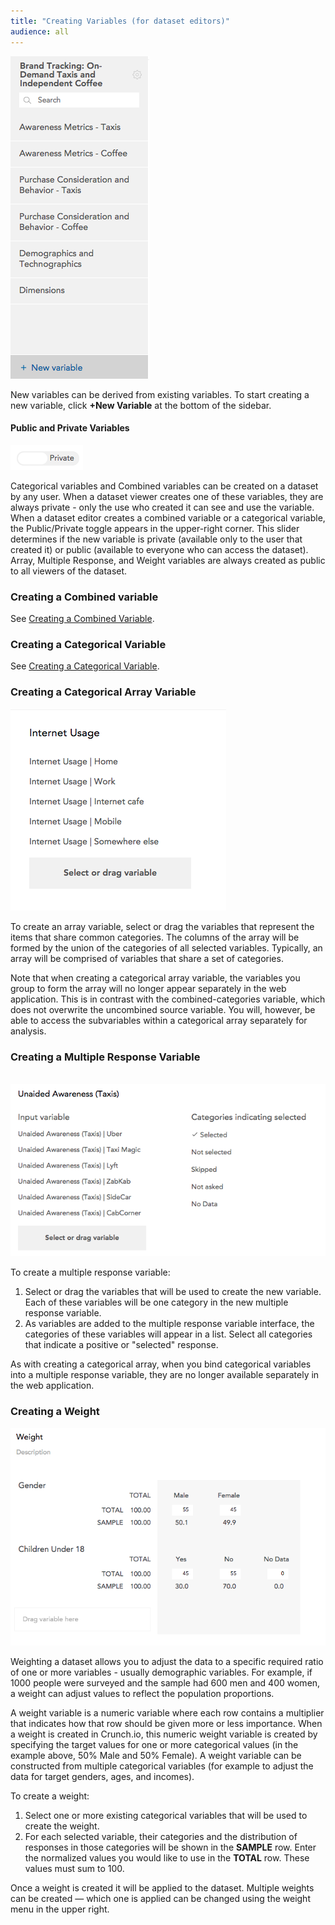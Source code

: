 ```yaml
---
title: "Creating Variables (for dataset editors)"
audience: all
---
```


<img class="pull-right" src="images/NewVariableButton.png"/>

New variables can be derived from existing variables. To start creating a new variable, click **+New Variable** at the bottom of the sidebar.

#### Public and Private Variables

![](images/PublicPrivate.png)

Categorical variables and Combined variables can be created on a dataset by any user. When a dataset viewer creates one of these variables, they are always private - only the use who created it can see and use the variable. When a dataset editor creates a combined variable or a categorical variable, the Public/Private toggle appears in the upper-right corner. This slider determines if the new variable is private (available only to the user that created it) or public (available to everyone who can access the dataset). Array, Multiple Response, and Weight variables are always created as public to all viewers of the dataset.

### Creating a Combined variable

See [Creating a Combined Variable](crunch_creating-a-combined-variable.html).

### Creating a Categorical Variable

See [Creating a Categorical Variable](crunch_creating-a-categorical-variable.html).

### Creating a Categorical Array Variable

![](images/NewArrayVariable.png)

To create an array variable, select or drag the variables that represent the items that share common categories. The columns of the array will be formed by the union of the categories of all selected variables. Typically, an array will be comprised of variables that share a set of categories.

Note that when creating a categorical array variable, the variables you group to form the array will no longer appear separately in the web application. This is in contrast with the combined-categories variable, which does not overwrite the uncombined source variable. You will, however, be able to access the subvariables within a categorical array separately for analysis.

### Creating a Multiple Response Variable

 ![](images/NewMRVariable.png)

To create a multiple response variable:

  1. Select or drag the variables that will be used to create the new variable. Each of these variables will be one category in the new multiple response variable.
  2. As variables are added to the multiple response variable interface, the categories of these variables will appear in a list. Select all categories that indicate a positive or "selected" response. 

As with creating a categorical array, when you bind categorical variables into a multiple response variable, they are no longer available separately in the web application.

### Creating a Weight

![](images/NewWeight.png)

Weighting a dataset allows you to adjust the data to a specific required ratio of one or more variables - usually demographic variables. For example, if 1000 people were surveyed and the sample had 600 men and 400 women, a weight can adjust values to reflect the population proportions.

A weight variable is a numeric variable where each row contains a multiplier that indicates how that row should be given more or less importance. When a weight is created in Crunch.io, this numeric weight variable is created by specifying the target values for one or more categorical values (in the example above, 50% Male and 50% Female). A weight variable can be constructed from multiple categorical variables (for example to adjust the data for target genders, ages, and incomes).

To create a weight:

  1. Select one or more existing categorical variables that will be used to create the weight.
  2. For each selected variable, their categories and the distribution of responses in those categories will be shown in the **SAMPLE** row. Enter the normalized values you would like to use in the **TOTAL** row. These values must sum to 100.

Once a weight is created it will be applied to the dataset. Multiple weights can be created — which one is applied can be changed using the weight menu in the upper right.

 